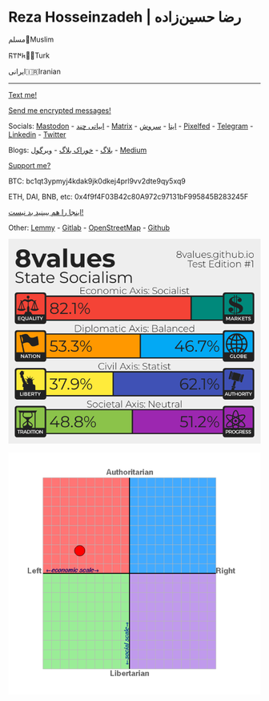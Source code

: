 # Reza Hosseinzadeh | رضا حسین‌زاده
مسلم📿Muslim

𐱅𐰇𐰼𐰜🐺🌙Turk

ایرانی🇮🇷Iranian

---
[Text me!](mailto:rezahosseinzdeh@riseup.net)

[Send me encrypted messages!](https://keys.openpgp.org/search?q=1213234FF6AF1A4A09B9BBD46E129CDFBFCE44C3)

Socials: <a rel="me" href="https://mas.to/@rezaHoss">Mastodon</a> - [ابیاتی چند](https://t.me/abyatichand) - [Matrix](https://matrix.to/#/@rezahoss:matrix.org) - [ایتا](https://eitaa.com/s/HhhHoss) - [سروش](https://splus.ir/rezahoss) - [Pixelfed](https://pixelfed.social/RezaHoss) - [Telegram](https://t.me/Rhodium103) - [Linkedin](https://www.linkedin.com/in/reza-hosseinzadeh-9b73b8255/) - [Twitter](https://x.com/RezaHoss)

Blogs: [بلاگ](https://paper.wf/reza) - [خوراک بلاگ](https://paper.wf/reza/feed) - [ویرگول](https://virgool.io/@RezaHosseinzadeh) - [Medium](https://rezahoss.medium.com/)

[Support me?](https://liberapay.com/rezahosseinzadeh/donate)

BTC: bc1qt3ypmyj4kdak9jk0dkej4prl9vv2dte9qy5xq9

ETH, DAI, BNB, etc: 0x4f9f4F03B42c80A972c97131bF995845B283245F

[اینجا را هم ببینید بد نیست!](https://daramet.com/rhodium)

Other: [Lemmy](https://programming.dev/u/Reza) - [Gitlab](https://framagit.org/RZHSSNZDH/) - [OpenStreetMap](https://www.openstreetmap.org/user/RezaHosseinzadeh) - [Github](https://github.com/RZHSSNZDH/)

![8values](./files/8values.png)

![compass](./files/compass.png)